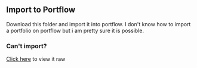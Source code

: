 ## Import to Portflow
Download this folder and import it into portflow. I don't know how to import a portfolio on portflow but i am pretty sure it is possible.

### Can't import?
[Click here](https://github.com/School-Semester-Summaries/software-semester-7-v2/tree/main/my%20portfolio/portflow_20250211081331/portfolio) to view it raw
